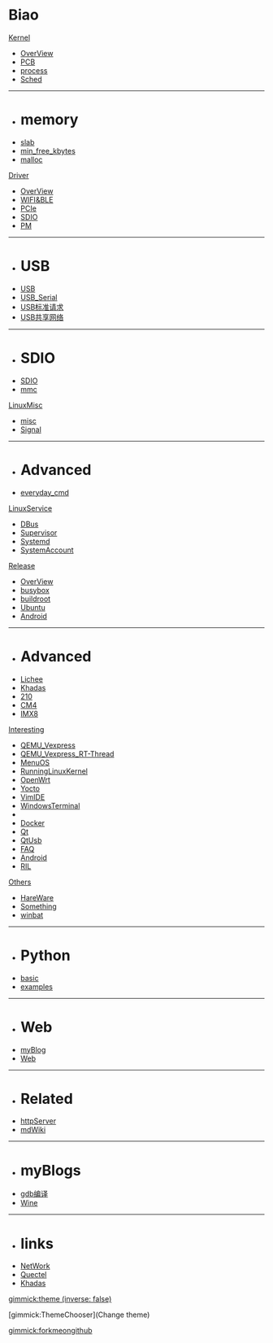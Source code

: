 # Biao

[Kernel]()

  * [OverView](Kernel/OverView.md)
  * [PCB](Kernel/PCB.md)
  * [process](Kernel/process.md)
  * [Sched](Kernel/Sched.md)
  - - - -
  * # memory
  * [slab](Kernel/slab.md)
  * [min_free_kbytes](Kernel/mem/min_free_kbytes.md)
  * [malloc](Kernel/mem/malloc.md)

[Driver]()

  * [OverView](Driver/OverView.md)
  * [WIFI&BLE](Driver/WIFI_BT.md)
  * [PCIe](Driver/PCIe.md)
  * [SDIO](Driver/SDIO.md)
  * [PM](Driver/PM.md)
  - - - -
  * # USB
  * [USB](Driver/USB/USB.md)
  * [USB_Serial](Driver/USB/USB_Serial.md)
  * [USB标准请求](Driver/USB/UsbRequest.md)
  * [USB共享网络](Driver/USB/USB_Share_Net_With_Host.md)
  - - - -
  * # SDIO
  * [SDIO](Driver/SDIO/SDIO.md)
  * [mmc](Driver/SDIO/mmcSD.md)

[LinuxMisc]()

  * [misc](MISC/misc.md)
  * [Signal](MISC/Signal.md)
  - - - -
  * # Advanced
  * [everyday_cmd](MISC/everydataCMD.md)


[LinuxService]()

  * [DBus](DebianService/DBus.md)
  * [Supervisor](DebianService/Supervisor.md)
  * [Systemd](DebianService/Systemd.md)
  * [SystemAccount](DebianService/UserManagement.md)

[Release]()

  * [OverView](LinuxRelease/OverView.md)
  * [busybox](LinuxRelease/busybox.md)
  * [buildroot](LinuxRelease/buildroot.md)
  * [Ubuntu](LinuxRelease/Ubuntu.md)
  * [Android](LinuxRelease/Android.md)
  - - - -
  * # Advanced
  * [Lichee](LinuxRelease/licheezero.md)
  * [Khadas](LinuxRelease/Khadas.md)
  * [210](LinuxRelease/210.md)
  * [CM4](LinuxRelease/Raspberry.CM4.md)
  * [IMX8](LinuxRelease/IMX8_Android9_Bringup.md)

[Interesting]()

  * [QEMU_Vexpress](EMUL/Vexpress.md)
  * [QEMU_Vexpress_RT-Thread](EMULVexpress_RT-Thread.md)
  * [MenuOS](EMUL/menu/MenuOS.md)
  * [RunningLinuxKernel](EMUL/running/RunningLinuxKernel.md)
  * [OpenWrt](EMUL/OpenWrt.md)
  * [Yocto](EMUL/Yocto.md)
  * [VimIDE](BringUp/VimIDE.md)
  * [WindowsTerminal](BringUp/WindowsTerminal.md)
  * [](BringUp/.md)
  * [Docker](BringUp/docker.md)
  * [Qt](Qt/Qt.md)
  * [QtUsb](Qt/QtUSB.md)
  * [FAQ](Qt/FAQs.md)
  * [Android](Android/AndroidTek.md)
  * [RIL](Android/RIL.md)

[Others]()

  * [HareWare](Others/Hardware.md)
  * [Something](Others/Something.md)
  * [winbat](Others/SystemV.md)
  - - - -
   * # Python
   * [basic](Others/Python/pybasic.md)
   * [examples](Others/Python/useful_example.md)
  - - - -
  * # Web
  * [myBlog](Otherss/Web/myBlog.md)
  * [Web](Otherss/Web/OverView.md)
  - - - -
  * # Related
  * [httpServer](Others/Web/pyHttpServer.md)
  * [mdWiki](Others/Web/mdWiki.md)
  - - - -
  * # myBlogs
  * [gdb编译](Others/myBlogs/2020_11_29_QEMU_gdb.md)
  * [Wine](Others/Wine.md)
  - - - -
  * # links
  * [NetWork](Others/links/network.md)
  * [Quectel](Others/links/quectel.md)
  * [Khadas](Others/links/KhadasDoc.md)

[gimmick:theme (inverse: false)](spacelab)

[gimmick:ThemeChooser](Change theme)

[gimmick:forkmeongithub](http://github.com/esdiot/esdiot.github.io/)

<!-- counter pixel for counting visitors -->
<!-- <img src="http://stats.markdown.io/mdwiki_info.gif" style="display:none;"/> -->

<script>
$(document).ready(function() {
  $.md.stage('all_ready').subscribe(function (done) {
    var warning="";
    warning+="ATTENTION: This is the unstable MDwiki website. For documentation of the latest stable ";
    warning+="MDwiki please see <a href='http://www.mdwiki.info'>the stable documentation.</a>";

    $('#md-content').prepend($('<div class="alert alert-danger">' + warning + '</div>'));
    done();
  });
});
</script>

<script type="text/javascript">

  var _gaq = _gaq || [];
  _gaq.push(['_setAccount', 'UA-44627253-1']);
  _gaq.push(['_trackPageview']);

  (function() {
    var ga = document.createElement('script'); ga.type = 'text/javascript'; ga.async = true;
    ga.src = ('https:' == document.location.protocol ? 'https://ssl' : 'http://www') + '.google-analytics.com/ga.js';
    var s = document.getElementsByTagName('script')[0]; s.parentNode.insertBefore(ga, s);
  })();

</script>

